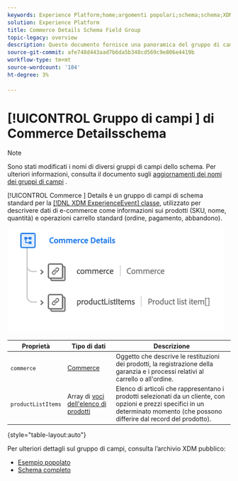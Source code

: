 ```yaml
---
keywords: Experience Platform;home;argomenti popolari;schema;schema;XDM;ExperienceEvent;campi;schemi;schemi;progettazione schema;gruppo di campi;gruppo di campi;
solution: Experience Platform
title: Commerce Details Schema Field Group
topic-legacy: overview
description: Questo documento fornisce una panoramica del gruppo di campi dello schema Dettagli commercio.
source-git-commit: afe748d443aad7b6da5b348cd569c9e806e4419b
workflow-type: tm+mt
source-wordcount: '184'
ht-degree: 3%

---
```



# [!UICONTROL Gruppo di campi ] di Commerce Detailsschema

>[!NOTE]
>
>Sono stati modificati i nomi di diversi gruppi di campi dello schema. Per ulteriori informazioni, consulta il documento sugli [aggiornamenti dei nomi dei gruppi di campi](../name-updates.md) .

[!UICONTROL Commerce ] Details è un gruppo di campi di schema standard per la  [[!DNL XDM ExperienceEvent] classe](../../classes/experienceevent.md), utilizzato per descrivere dati di e-commerce come informazioni sui prodotti (SKU, nome, quantità) e operazioni carrello standard (ordine, pagamento, abbandono).

![](../../images/field-groups/commerce-details.png)

| Proprietà | Tipo di dati | Descrizione |
| --- | --- | --- |
| `commerce` | [Commerce](../../data-types/commerce.md) | Oggetto che descrive le restituzioni dei prodotti, la registrazione della garanzia e i processi relativi al carrello o all&#39;ordine. |
| `productListItems` | Array di [voci dell&#39;elenco di prodotti](../../data-types/product-list-item.md) | Elenco di articoli che rappresentano i prodotti selezionati da un cliente, con opzioni e prezzi specifici in un determinato momento (che possono differire dal record del prodotto). |

{style=&quot;table-layout:auto&quot;}

Per ulteriori dettagli sul gruppo di campi, consulta l’archivio XDM pubblico:

* [Esempio popolato](https://github.com/adobe/xdm/blob/master/components/fieldgroups/experience-event/experienceevent-commerce.example.1.json)
* [Schema completo](https://github.com/adobe/xdm/blob/master/components/fieldgroups/experience-event/experienceevent-commerce.schema.json)
